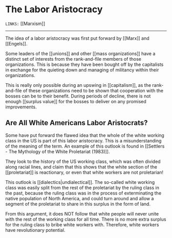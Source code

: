 # The Labor Aristocracy
`LINKS:` [[Marxism]]


---
The idea of a labor aristocracy was first put forward by [[Marx]] and [[Engels]].

Some leaders of the [[unions]] and other [[mass organizations]] have a distinct set of interests from the rank-and-file members of those organizations. This is because they have been bought off by the capitalists in exchange for the quieting down and managing of militancy within their organizations. 

This is really only possible during an upswing in [[capitalism]], as the rank-and-file of these organizations need to be shown that cooperation with the bosses can be to their benefit. During periods of decline, there is not enough [[surplus value]] for the bosses to deliver on any promised improvements.

## Are All White Americans Labor Aristocrats?
Some have put forward the flawed idea that the whole of the white working class in the US is part of this labor aristocracy. This is a misunderstanding of the meaning of the term. An example of this outlook is found in [[Settlers - The Mythology of the White Proletariat (1983)]].

They look to the history of the US working class, which was often divided along racial lines, and claim that this shows that the white section of the [[proletariat]] is reactionary, or even that white workers are not proletarian!

This outlook is [[dialectics|undialectical]]. The so-called white working class was easily split from the rest of the proletariat by the ruling class in the past, because the ruling class was in the process of exterminating the native population of North America, and could turn around and allow a segment of the proletariat to share in this surplus in the form of land. 

From this argument, it does NOT follow that white people will never unite with the rest of the working class for all time. There is no more extra surplus for the ruling class to bribe white workers with. Therefore, white workers have revolutionary potential.